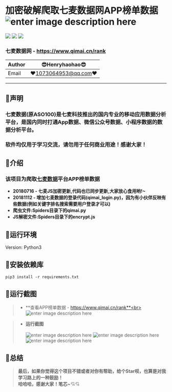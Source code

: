 加密破解爬取七麦数据网APP榜单数据 ![enter image description here](Pic/logo.png)
===========================
![](https://img.shields.io/badge/Python-3.6.3-green.svg) ![](https://img.shields.io/badge/requests-2.20.0-green.svg) ![](https://img.shields.io/badge/PyExecJS-1.5.1-green.svg) 
### 七麦数据网 - https://www.qimai.cn/rank 
|Author|:sunglasses:Henryhaohao:sunglasses:|
|---|---
|Email|:hearts:1073064953@qq.com:hearts:

      
****
## :dolphin:声明
### 七麦数据(原ASO100)是七麦科技推出的国内专业的移动应用数据分析平台，是国内同时打通App数据、微信公众号数据、小程序数据的数据分析平台。<br>
### 软件均仅用于学习交流，请勿用于任何商业用途！感谢大家！   

## :dolphin:介绍
### 该项目为爬取[七麦数据](https://www.qimai.cn/rank)平台APP榜单数据
- **20180716 - 七麦JS加密更新,代码也已同步更新,大家放心食用哟!~**
- **20181112 - 增加七麦数据的登录代码(qimai_login.py)，因为有小伙伴反映有些数据(例如关键字排名搜索需要用户登录才可以)**
- **爬虫文件:Spiders目录下的qimai.py**
- **JS解密文件:Spiders目录下的encrypt.js**
## :dolphin:运行环境
Version: Python3
## :dolphin:安装依赖库
```
pip3 install -r requirements.txt
```
## :dolphin:**运行截图**
> - **查看APP榜单数据 - https://www.qimai.cn/rank**<br><br>
![enter image description here](Pic/data.png)

> - **运行截图**<br><br>
![enter image description here](Pic/login.png)
![enter image description here](Pic/run.png)
![enter image description here](Pic/data_1.png)
## :dolphin:**总结**
> **最后，如果你觉得这个项目不错或者对你有帮助，给个Star呗，也算是对我学习路上的一种鼓励！<br>
 哈哈哈，感谢大家！笔芯~**:cupid::cupid:


